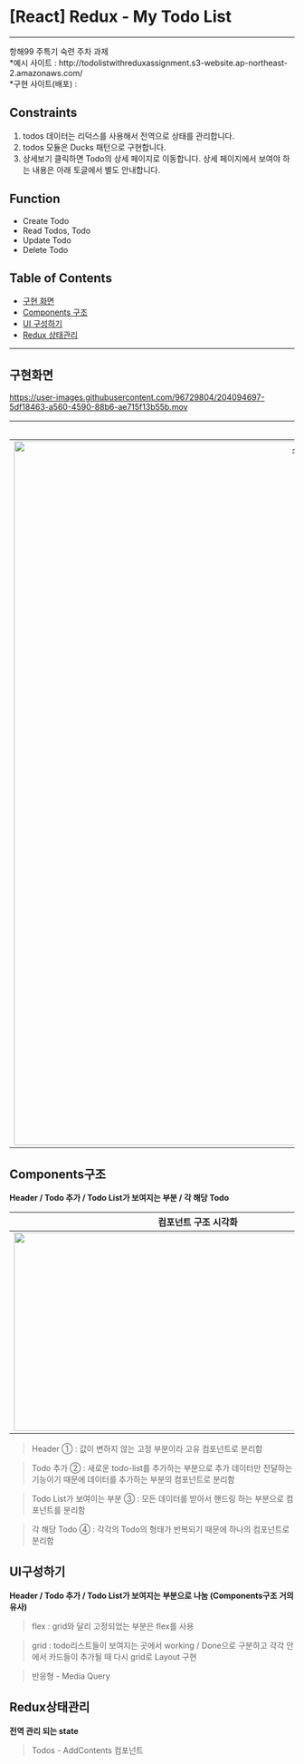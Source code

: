 # [React] Redux - My Todo List
<hr>
항해99 주특기 숙련 주차 과제
<br>
*예시 사이트 : http://todolistwithreduxassignment.s3-website.ap-northeast-2.amazonaws.com/
<br>
*구현 사이트(배포) : 

## Constraints
1. todos 데이터는 리덕스를 사용해서 전역으로 상태를 관리합니다.
2. todos 모듈은 Ducks 패턴으로 구현합니다.
3. 상세보기 클릭하면 Todo의 상세 페이지로 이동합니다. 상세 페이지에서 보여야 하는 내용은 아래 토글에서 별도 안내합니다.

## Function
- Create Todo
- Read Todos, Todo
- Update Todo
- Delete Todo

## Table of Contents
- [구현 화면](#구현화면)
- [Components 구조](#Components구조)
- [UI 구성하기](#UI구성하기)
- [Redux 상태관리](#Redux상태관리)

<hr>

## 구현화면

https://user-images.githubusercontent.com/96729804/204094697-5df18463-a560-4590-88b6-ae715f13b55b.mov

| 구현 영상(모니터화면) | 반응형 |
|:------:|:------:|
| <img width="1242" alt="스크린샷 2022-11-27 오전 11 54 37" src="https://user-images.githubusercontent.com/96729804/204117181-215571c6-66f8-424d-aa95-bf00beae647f.png"> | ![ezgif com-gif-maker](https://user-images.githubusercontent.com/96729804/204117316-1fe3270c-2908-4f38-9f8f-f39c7749e7b9.gif) |


## Components구조
<b>Header / Todo 추가 / Todo List가 보여지는 부분 / 각 해당 Todo</b>

| 컴포넌트 구조 시각화 |
|:------:|
| <img src="https://user-images.githubusercontent.com/96729804/204087464-12c657d0-06ff-4550-983a-26b87bcb2cf3.jpeg" width="650" height="350"/> |


> Header ① : 값이 변하지 않는 고정 부분이라 고유 컴포넌트로 분리함

> Todo 추가 ② : 새로운 todo-list를 추가하는 부분으로 추가 데이터만 전달하는 기능이기 때문에 데이터를 추가하는 부분의 컴포넌트로 분리함

> Todo List가 보여이는 부분 ③ : 모든 데이터를 받아서 핸드링 하는 부분으로 컴포넌트를 분리함

> 각 해당 Todo ④ : 각각의 Todo의 형태가 반복되기 때문에 하나의 컴포넌트로 분리함


## UI구성하기
<b>Header / Todo 추가 / Todo List가 보여지는 부분으로 나눔 (Components구조 거의 유사)</b>

> flex : grid와 달리 고정되었는 부분은 flex를 사용

> grid : todo리스트들이 보여지는 곳에서 working / Done으로 구분하고 각각 안에서 카드들이 추가될 때 다시 grid로 Layout 구현

> 반응형 - Media Query


## Redux상태관리
<b>전역 관리 되는 state</b>

> Todos - AddContents 컴포넌트



